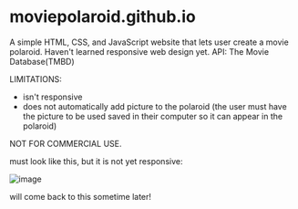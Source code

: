 # moviepolaroid.github.io
A simple HTML, CSS, and JavaScript website that lets user create a movie polaroid. 
Haven't learned responsive web design yet. 
API: The Movie Database(TMBD)


LIMITATIONS:
- isn't responsive
- does not automatically add picture to the polaroid (the user must have the picture to be used saved in their computer so it can appear in the polaroid)



NOT FOR COMMERCIAL USE.

must look like this, but it is not yet responsive:

![image](https://github.com/MaxineNicole2127/moviepolaroid.github.io/assets/97998223/2ea422e5-e539-4772-a58b-926000ba71d5)


will come back to this sometime later!
